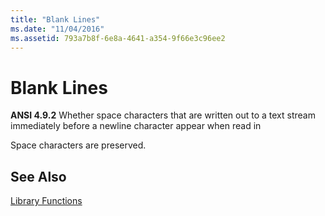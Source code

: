 ```yaml
---
title: "Blank Lines"
ms.date: "11/04/2016"
ms.assetid: 793a7b8f-6e8a-4641-a354-9f66e3c96ee2
---
```

# Blank Lines

**ANSI 4.9.2** Whether space characters that are written out to a text stream immediately before a newline character appear when read in

Space characters are preserved.

## See Also

[Library Functions](../c-language/library-functions.md)